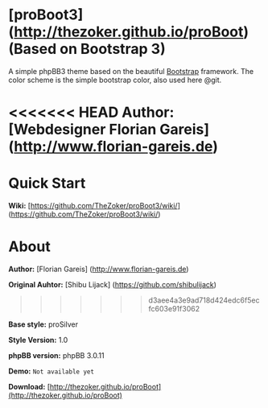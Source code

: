 [proBoot3] (http://thezoker.github.io/proBoot) (Based on Bootstrap 3)
=======

A simple phpBB3 theme based on the beautiful [Bootstrap](http://twitter.github.com/bootstrap/) framework.
The color scheme is the simple bootstrap color, also used here @git.

<<<<<<< HEAD
**Author:** [Webdesigner Florian Gareis] (http://www.florian-gareis.de)
=======
Quick Start
=
**Wiki:** [https://github.com/TheZoker/proBoot3/wiki/] (https://github.com/TheZoker/proBoot3/wiki/)

About
=

**Author:** [Florian Gareis] (http://www.florian-gareis.de)

**Original Auhtor:** [Shibu Lijack] (https://github.com/shibulijack)
>>>>>>> d3aee4a3e9ad718d424edc6f5ecfc603e91f3062

**Base style:** proSilver

**Style Version:** 1.0

**phpBB version:** phpBB 3.0.11

**Demo:** `Not available yet`

**Download:** [http://thezoker.github.io/proBoot](http://thezoker.github.io/proBoot)
